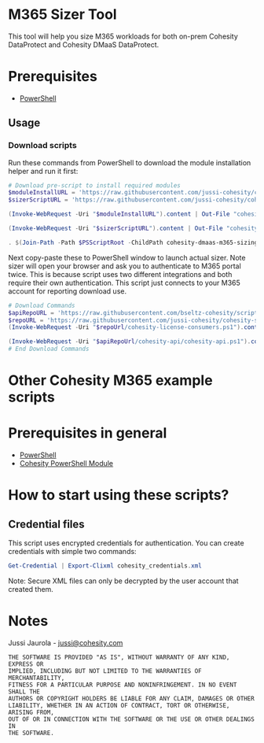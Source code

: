 # M365 Sizer Tool

This tool will help you size M365 workloads for both on-prem Cohesity DataProtect and Cohesity DMaaS DataProtect. 

# Prerequisites

* [PowerShell](https://aka.ms/getps6)

## Usage

### Download scripts

Run these commands from PowerShell to download the module installation helper and run it first:

```powershell
# Download pre-script to install required modules
$moduleInstallURL = 'https://raw.githubusercontent.com/jussi-cohesity/cohesity-scripts/master/M365/cohesity-dmaas-m365-sizing-preregs.ps1'
$sizerScriptURL = 'https://raw.githubusercontent.com/jussi-cohesity/cohesity-scripts/master/M365/cohesity-dmaas-m365-sizing.ps1'

(Invoke-WebRequest -Uri "$moduleInstallURL").content | Out-File "cohesity-dmaas-m365-sizing-preregs.ps1"; (Get-Content "cohesity-dmaas-m365-sizing-preregs.ps1") | Set-Content "cohesity-dmaas-m365-sizing-preregs.ps1"

(Invoke-WebRequest -Uri "$sizerScriptURL").content | Out-File "cohesity-dmaas-m365-sizing.ps1"; (Get-Content "ccohesity-dmaas-m365-sizing.ps1") | Set-Content "cohesity-dmaas-m365-sizing.ps1"

. $(Join-Path -Path $PSScriptRoot -ChildPath cohesity-dmaas-m365-sizing-preregs.ps1)
```

Next copy-paste these to PowerShell window to launch actual sizer. Note sizer will open your browser and ask you to authenticate to M365 portal twice. This is because script uses two different integrations and both require their own authentication. This script just connects to your M365 account for reporting download use.

```powershell
# Download Commands
$apiRepoURL = 'https://raw.githubusercontent.com/bseltz-cohesity/scripts/master/powershell'
$repoURL = 'https://raw.githubusercontent.com/jussi-cohesity/cohesity-scripts/master/reporting/cohesity-license-consumers'
(Invoke-WebRequest -Uri "$repoUrl/cohesity-license-consumers.ps1").content | Out-File "cohesity-license-consumers.ps1"; (Get-Content "cohesity-license-consumers.ps1") | Set-Content "cohesity-license-consumers.ps1"

(Invoke-WebRequest -Uri "$apiRepoUrl/cohesity-api/cohesity-api.ps1").content | Out-File cohesity-api.ps1; (Get-Content cohesity-api.ps1) | Set-Content cohesity-api.ps1
# End Download Commands
```

# Other Cohesity M365 example scripts

# Prerequisites in general 

* [PowerShell](https://aka.ms/getps6)
* [Cohesity PowerShell Module](https://cohesity.github.io/cohesity-powershell-module/#/)

# How to start using these scripts? 

## Credential files

This script uses encrypted credentials for authentication. You can create credentials with simple two commands:

```PowerShell
Get-Credential | Export-Clixml cohesity_credentials.xml
```

Note: Secure XML files can only be decrypted by the user account that created them.

# Notes
Jussi Jaurola - <jussi@cohesity.com>
```
THE SOFTWARE IS PROVIDED "AS IS", WITHOUT WARRANTY OF ANY KIND, EXPRESS OR
IMPLIED, INCLUDING BUT NOT LIMITED TO THE WARRANTIES OF MERCHANTABILITY,
FITNESS FOR A PARTICULAR PURPOSE AND NONINFRINGEMENT. IN NO EVENT SHALL THE
AUTHORS OR COPYRIGHT HOLDERS BE LIABLE FOR ANY CLAIM, DAMAGES OR OTHER
LIABILITY, WHETHER IN AN ACTION OF CONTRACT, TORT OR OTHERWISE, ARISING FROM,
OUT OF OR IN CONNECTION WITH THE SOFTWARE OR THE USE OR OTHER DEALINGS IN
THE SOFTWARE.
```
